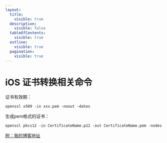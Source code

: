 ```yaml
---
layout:
  title:
    visible: true
  description:
    visible: false
  tableOfContents:
    visible: true
  outline:
    visible: true
  pagination:
    visible: true
---
```


# iOS 证书转换相关命令

证书有效期：

```
openssl x509 -in xxx.pem -noout -dates
```

生成pem格式的证书：

```
openssl pkcs12 -in CertificateName.p12 -out CertificateName.pem -nodes
```

[附：我的博客地址](https://gsl201600.github.io/2019/02/21/iOS%E8%AF%81%E4%B9%A6%E8%BD%AC%E6%8D%A2%E7%9B%B8%E5%85%B3%E5%91%BD%E4%BB%A4/)
